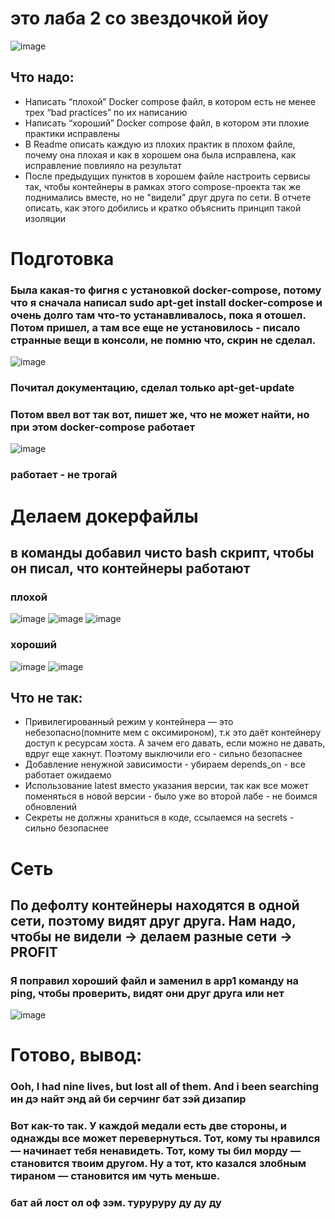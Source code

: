 # это лаба 2 со звездочкой йоу
![image](https://github.com/user-attachments/assets/bb283f0a-43fc-4fef-a3fe-3f85159549d5)
## Что надо:
* Написать “плохой” Docker compose файл, в котором есть не менее трех “bad practices” по их написанию
* Написать “хороший” Docker compose файл, в котором эти плохие практики исправлены
* В Readme описать каждую из плохих практик в плохом файле, почему она плохая и как в хорошем она была исправлена, как исправление повлияло на результат
* После предыдущих пунктов в хорошем файле настроить сервисы так, чтобы контейнеры в рамках этого compose-проекта так же поднимались вместе, но не "видели" друг друга по сети. В отчете описать, как этого добились и кратко объяснить принцип такой изоляции
# Подготовка
### Была какая-то фигня с установкой docker-compose, потому что я сначала написал sudo apt-get install docker-compose и очень долго там что-то устанавливалось, пока я отошел. Потом пришел, а там все еще не установилось - писало странные вещи в консоли, не помню что, скрин не сделал.
![image](https://github.com/user-attachments/assets/8c5173cc-c6e6-4bff-abfb-8171154948e6)
### Почитал документацию, сделал только apt-get-update
### Потом ввел вот так вот, пишет же, что не может найти, но при этом docker-compose работает
![image](https://github.com/user-attachments/assets/409d8016-c613-4d96-918f-ef7edc176a3b)
### работает - не трогай
# Делаем докерфайлы
## в команды добавил чисто bash скрипт, чтобы он писал, что контейнеры работают
### плохой
![image](https://github.com/user-attachments/assets/02c3e461-59b8-4600-b528-53ca338c354d)
![image](https://github.com/user-attachments/assets/e14e6ac4-387d-4a1b-9d21-2de7368fafcd)
![image](https://github.com/user-attachments/assets/32632123-517c-4d47-bf83-a912b1bf3cd3)
### хороший
![image](https://github.com/user-attachments/assets/4f627e27-93f9-4eca-841a-8babfd7f89cd)
![image](https://github.com/user-attachments/assets/f0413e3b-ee9f-489c-9500-29b3ff958549)
## Что не так:
* Привилегированный режим у контейнера — это небезопасно(помните мем с оксимироном), т.к это даёт контейнеру доступ к ресурсам хоста. А зачем его давать, если можно не давать, вдруг еще хакнут. Поэтому выключили его - сильно безопаснее
* Добавление ненужной зависимости - убираем depends_on - все работает ожидаемо
* Использование latest вместо указания версии, так как все может поменяться в новой версии - было уже во второй лабе - не боимся обновлений
* Секреты не должны храниться в коде, ссылаемся на secrets - сильно безопаснее
# Сеть
## По дефолту контейнеры находятся в одной сети, поэтому видят друг друга. Нам надо, чтобы не видели -> делаем разные сети -> PROFIT
### Я поправил хороший файл и заменил в app1 команду на ping, чтобы проверить, видят они друг друга или нет
![image](https://github.com/user-attachments/assets/e54f85ff-863b-4a38-8c10-516e26d4d9c4)
# Готово, вывод:
### Ooh, I had nine lives, but lost all of them. And i been searching ин дэ найт энд ай би серчинг бат зэй дизапир
### Вот как-то так. У каждой медали есть две стороны, и однажды все может перевернуться. Тот, кому ты нравился — начинает тебя ненавидеть. Тот, кому ты бил морду — становится твоим другом. Ну а тот, кто казался злобным тираном — становится им чуть меньше.
### бат ай лост ол оф зэм. туруруру ду ду ду


